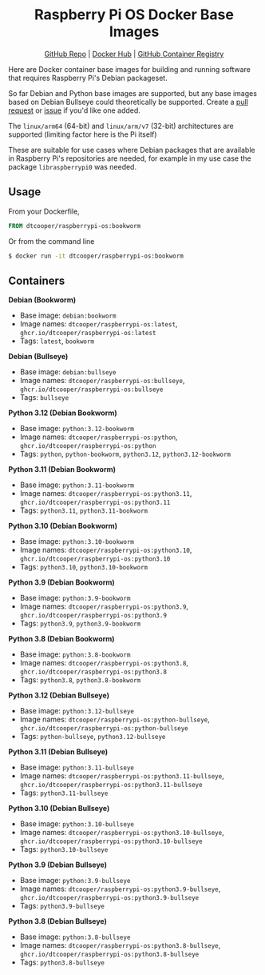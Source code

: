 <h1 align="center">
  Raspberry Pi OS Docker Base Images
</h1>

<p align="center">
  <a href="https://github.com/dtcooper/raspberrypi-os-docker/">GitHub Repo</a> |
  <a href="https://hub.docker.com/r/dtcooper/raspberrypi-os">Docker Hub</a> |
  <a href="https://github.com/dtcooper/raspberrypi-os-docker/pkgs/container/raspberrypi-os">
    GitHub Container Registry
  </a>
</p>

Here are Docker container base images for building and running software that
requires Raspberry Pi's Debian packageset.

So far Debian and Python base images are supported, but any base images based on
Debian Bullseye could theoretically be supported. Create a
[pull request](https://github.com/dtcooper/raspberrypi-os-docker/pulls) or
[issue](https://github.com/dtcooper/raspberrypi-os-docker/issues)
if you'd like one added.

The `linux/arm64` (64-bit) and `linux/arm/v7` (32-bit) architectures are
supported (limiting factor here is the Pi itself)

These are suitable for use cases where Debian packages that are available in
Raspberry Pi's repositories are needed, for example in my use case the package
`libraspberrypi0` was needed.

## Usage

From your Dockerfile,

```Dockerfile
FROM dtcooper/raspberrypi-os:bookworm
```

Or from the command line

```bash
$ docker run -it dtcooper/raspberrypi-os:bookworm
```

## Containers

**Debian (Bookworm)**
  * Base image: `debian:bookworm`
  * Image names: `dtcooper/raspberrypi-os:latest`, `ghcr.io/dtcooper/raspberrypi-os:latest`
  * Tags: `latest`, `bookworm`

**Debian (Bullseye)**
  * Base image: `debian:bullseye`
  * Image names: `dtcooper/raspberrypi-os:bullseye`, `ghcr.io/dtcooper/raspberrypi-os:bullseye`
  * Tags: `bullseye`

**Python 3.12 (Debian Bookworm)**
  * Base image: `python:3.12-bookworm`
  * Image names: `dtcooper/raspberrypi-os:python`, `ghcr.io/dtcooper/raspberrypi-os:python`
  * Tags: `python`, `python-bookworm`, `python3.12`, `python3.12-bookworm`

**Python 3.11 (Debian Bookworm)**
  * Base image: `python:3.11-bookworm`
  * Image names: `dtcooper/raspberrypi-os:python3.11`, `ghcr.io/dtcooper/raspberrypi-os:python3.11`
  * Tags: `python3.11`, `python3.11-bookworm`

**Python 3.10 (Debian Bookworm)**
  * Base image: `python:3.10-bookworm`
  * Image names: `dtcooper/raspberrypi-os:python3.10`, `ghcr.io/dtcooper/raspberrypi-os:python3.10`
  * Tags: `python3.10`, `python3.10-bookworm`

**Python 3.9 (Debian Bookworm)**
  * Base image: `python:3.9-bookworm`
  * Image names: `dtcooper/raspberrypi-os:python3.9`, `ghcr.io/dtcooper/raspberrypi-os:python3.9`
  * Tags: `python3.9`, `python3.9-bookworm`

**Python 3.8 (Debian Bookworm)**
  * Base image: `python:3.8-bookworm`
  * Image names: `dtcooper/raspberrypi-os:python3.8`, `ghcr.io/dtcooper/raspberrypi-os:python3.8`
  * Tags: `python3.8`, `python3.8-bookworm`

**Python 3.12 (Debian Bullseye)**
  * Base image: `python:3.12-bullseye`
  * Image names: `dtcooper/raspberrypi-os:python-bullseye`, `ghcr.io/dtcooper/raspberrypi-os:python-bullseye`
  * Tags: `python-bullseye`, `python3.12-bullseye`

**Python 3.11 (Debian Bullseye)**
  * Base image: `python:3.11-bullseye`
  * Image names: `dtcooper/raspberrypi-os:python3.11-bullseye`, `ghcr.io/dtcooper/raspberrypi-os:python3.11-bullseye`
  * Tags: `python3.11-bullseye`

**Python 3.10 (Debian Bullseye)**
  * Base image: `python:3.10-bullseye`
  * Image names: `dtcooper/raspberrypi-os:python3.10-bullseye`, `ghcr.io/dtcooper/raspberrypi-os:python3.10-bullseye`
  * Tags: `python3.10-bullseye`

**Python 3.9 (Debian Bullseye)**
  * Base image: `python:3.9-bullseye`
  * Image names: `dtcooper/raspberrypi-os:python3.9-bullseye`, `ghcr.io/dtcooper/raspberrypi-os:python3.9-bullseye`
  * Tags: `python3.9-bullseye`

**Python 3.8 (Debian Bullseye)**
  * Base image: `python:3.8-bullseye`
  * Image names: `dtcooper/raspberrypi-os:python3.8-bullseye`, `ghcr.io/dtcooper/raspberrypi-os:python3.8-bullseye`
  * Tags: `python3.8-bullseye`
